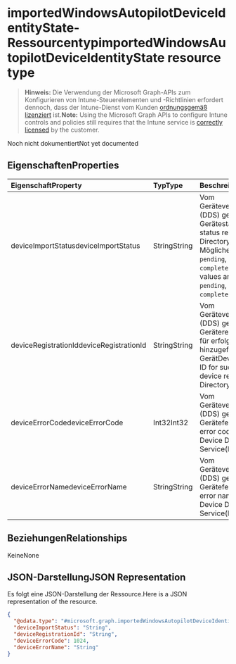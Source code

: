 # <a name="importedwindowsautopilotdeviceidentitystate-resource-type"></a><span data-ttu-id="e25d0-101">importedWindowsAutopilotDeviceIdentityState-Ressourcentyp</span><span class="sxs-lookup"><span data-stu-id="e25d0-101">importedWindowsAutopilotDeviceIdentityState resource type</span></span>

> <span data-ttu-id="e25d0-102">**Hinweis:** Die Verwendung der Microsoft Graph-APIs zum Konfigurieren von Intune-Steuerelementen und -Richtlinien erfordert dennoch, dass der Intune-Dienst vom Kunden [ordnungsgemäß lizenziert](https://go.microsoft.com/fwlink/?linkid=839381) ist.</span><span class="sxs-lookup"><span data-stu-id="e25d0-102">**Note:** Using the Microsoft Graph APIs to configure Intune controls and policies still requires that the Intune service is [correctly licensed](https://go.microsoft.com/fwlink/?linkid=839381) by the customer.</span></span>

<span data-ttu-id="e25d0-103">Noch nicht dokumentiert</span><span class="sxs-lookup"><span data-stu-id="e25d0-103">Not yet documented</span></span>
## <a name="properties"></a><span data-ttu-id="e25d0-104">Eigenschaften</span><span class="sxs-lookup"><span data-stu-id="e25d0-104">Properties</span></span>
|<span data-ttu-id="e25d0-105">Eigenschaft</span><span class="sxs-lookup"><span data-stu-id="e25d0-105">Property</span></span>|<span data-ttu-id="e25d0-106">Typ</span><span class="sxs-lookup"><span data-stu-id="e25d0-106">Type</span></span>|<span data-ttu-id="e25d0-107">Beschreibung</span><span class="sxs-lookup"><span data-stu-id="e25d0-107">Description</span></span>|
|:---|:---|:---|
|<span data-ttu-id="e25d0-108">deviceImportStatus</span><span class="sxs-lookup"><span data-stu-id="e25d0-108">deviceImportStatus</span></span>|<span data-ttu-id="e25d0-109">String</span><span class="sxs-lookup"><span data-stu-id="e25d0-109">String</span></span>|<span data-ttu-id="e25d0-110">Vom Geräteverzeichnisdienst (DDS) gemeldeter Gerätestatus.</span><span class="sxs-lookup"><span data-stu-id="e25d0-110">Device status reported by Device Directory Service(DDS).</span></span> <span data-ttu-id="e25d0-111">Mögliche Werte: `unknown`, `pending`, `partial`, `complete`, `error`.</span><span class="sxs-lookup"><span data-stu-id="e25d0-111">Possible values are: `unknown`, `pending`, `partial`, `complete`, `error`.</span></span>|
|<span data-ttu-id="e25d0-112">deviceRegistrationId</span><span class="sxs-lookup"><span data-stu-id="e25d0-112">deviceRegistrationId</span></span>|<span data-ttu-id="e25d0-113">String</span><span class="sxs-lookup"><span data-stu-id="e25d0-113">String</span></span>|<span data-ttu-id="e25d0-114">Vom Geräteverzeichnisdienst (DDS) gemeldete Geräteregistrierungs-ID für erfolgreich hinzugefügtes Gerät</span><span class="sxs-lookup"><span data-stu-id="e25d0-114">Device Registration ID for successfully added device reported by Device Directory Service(DDS).</span></span>|
|<span data-ttu-id="e25d0-115">deviceErrorCode</span><span class="sxs-lookup"><span data-stu-id="e25d0-115">deviceErrorCode</span></span>|<span data-ttu-id="e25d0-116">Int32</span><span class="sxs-lookup"><span data-stu-id="e25d0-116">Int32</span></span>|<span data-ttu-id="e25d0-117">Vom Geräteverzeichnisdienst (DDS) gemeldeter Gerätefehlercode</span><span class="sxs-lookup"><span data-stu-id="e25d0-117">Device error code reported by Device Directory Service(DDS).</span></span>|
|<span data-ttu-id="e25d0-118">deviceErrorName</span><span class="sxs-lookup"><span data-stu-id="e25d0-118">deviceErrorName</span></span>|<span data-ttu-id="e25d0-119">String</span><span class="sxs-lookup"><span data-stu-id="e25d0-119">String</span></span>|<span data-ttu-id="e25d0-120">Vom Geräteverzeichnisdienst (DDS) gemeldeter Gerätefehlername</span><span class="sxs-lookup"><span data-stu-id="e25d0-120">Device error name reported by Device Directory Service(DDS).</span></span>|

## <a name="relationships"></a><span data-ttu-id="e25d0-121">Beziehungen</span><span class="sxs-lookup"><span data-stu-id="e25d0-121">Relationships</span></span>
<span data-ttu-id="e25d0-122">Keine</span><span class="sxs-lookup"><span data-stu-id="e25d0-122">None</span></span>
## <a name="json-representation"></a><span data-ttu-id="e25d0-123">JSON-Darstellung</span><span class="sxs-lookup"><span data-stu-id="e25d0-123">JSON Representation</span></span>
<span data-ttu-id="e25d0-124">Es folgt eine JSON-Darstellung der Ressource.</span><span class="sxs-lookup"><span data-stu-id="e25d0-124">Here is a JSON representation of the resource.</span></span>
<!-- {
  "blockType": "resource",
  "keyProperty": "id",
  "@odata.type": "microsoft.graph.importedWindowsAutopilotDeviceIdentityState"
}
-->
``` json
{
  "@odata.type": "#microsoft.graph.importedWindowsAutopilotDeviceIdentityState",
  "deviceImportStatus": "String",
  "deviceRegistrationId": "String",
  "deviceErrorCode": 1024,
  "deviceErrorName": "String"
}
```



